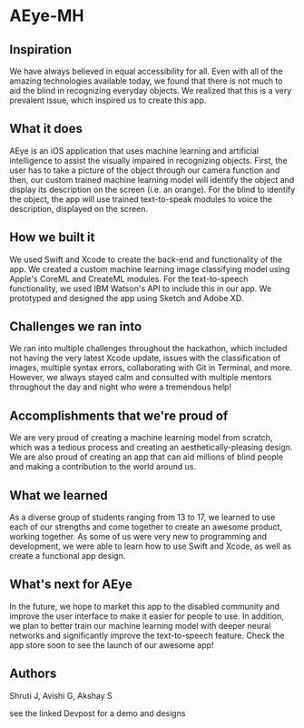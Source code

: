 # AEye-MH

##  Inspiration
We have always believed in equal accessibility for all. Even with all of the amazing technologies available today, we found that there is not much to aid the blind in recognizing everyday objects. We realized that this is a very prevalent issue, which inspired us to create this app.

##  What it does
AEye is an iOS application that uses machine learning and artificial intelligence to assist the visually impaired in recognizing objects. First, the user has to take a picture of the object through our camera function and then, our custom trained machine learning model will identify the object and display its description on the screen (i.e. an orange). For the blind to identify the object, the app will use trained text-to-speak modules to voice the description, displayed on the screen.

##  How we built it
We used Swift and Xcode to create the back-end and functionality of the app. We created a custom machine learning image classifying model using Apple's CoreML and CreateML modules. For the text-to-speech functionality, we used IBM Watson's API to include this in our app. We prototyped and designed the app using Sketch and Adobe XD.

##  Challenges we ran into
We ran into multiple challenges throughout the hackathon, which included not having the very latest Xcode update, issues with the classification of images, multiple syntax errors, collaborating with Git in Terminal, and more. However, we always stayed calm and consulted with multiple mentors throughout the day and night who were a tremendous help!

##  Accomplishments that we're proud of
We are very proud of creating a machine learning model from scratch, which was a tedious process and creating an aesthetically-pleasing design. We are also proud of creating an app that can aid millions of blind people and making a contribution to the world around us.

##  What we learned
As a diverse group of students ranging from 13 to 17, we learned to use each of our strengths and come together to create an awesome product, working together. As some of us were very new to programming and development, we were able to learn how to use Swift and Xcode, as well as create a functional app design.

##  What's next for AEye
In the future, we hope to market this app to the disabled community and improve the user interface to make it easier for people to use. In addition, we plan to better train our machine learning model with deeper neural networks and significantly improve the text-to-speech feature. Check the app store soon to see the launch of our awesome app!

##  Authors
Shruti J, Avishi G, Akshay S

see the linked Devpost for a demo and designs
